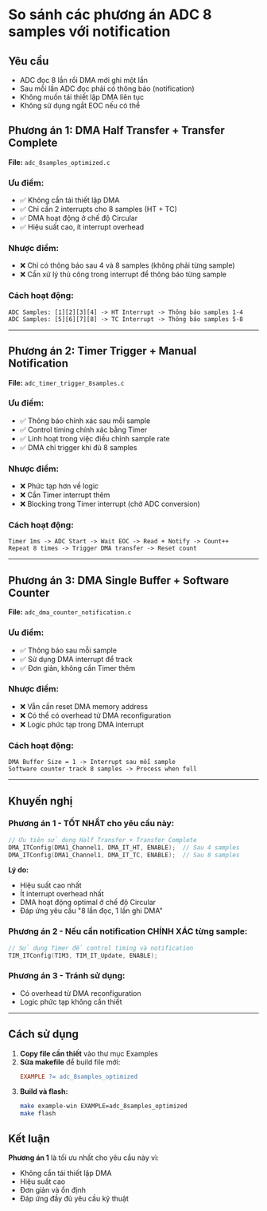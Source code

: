 # So sánh các phương án ADC 8 samples với notification

## Yêu cầu
- ADC đọc 8 lần rồi DMA mới ghi một lần  
- Sau mỗi lần ADC đọc phải có thông báo (notification)
- Không muốn tái thiết lập DMA liên tục
- Không sử dụng ngắt EOC nếu có thể

## Phương án 1: DMA Half Transfer + Transfer Complete
**File:** `adc_8samples_optimized.c`

### Ưu điểm:
- ✅ Không cần tái thiết lập DMA
- ✅ Chỉ cần 2 interrupts cho 8 samples (HT + TC)
- ✅ DMA hoạt động ở chế độ Circular
- ✅ Hiệu suất cao, ít interrupt overhead

### Nhược điểm:
- ❌ Chỉ có thông báo sau 4 và 8 samples (không phải từng sample)
- ❌ Cần xử lý thủ công trong interrupt để thông báo từng sample

### Cách hoạt động:
```
ADC Samples: [1][2][3][4] -> HT Interrupt -> Thông báo samples 1-4
ADC Samples: [5][6][7][8] -> TC Interrupt -> Thông báo samples 5-8
```

---

## Phương án 2: Timer Trigger + Manual Notification  
**File:** `adc_timer_trigger_8samples.c`

### Ưu điểm:
- ✅ Thông báo chính xác sau mỗi sample
- ✅ Control timing chính xác bằng Timer
- ✅ Linh hoạt trong việc điều chỉnh sample rate
- ✅ DMA chỉ trigger khi đủ 8 samples

### Nhược điểm:
- ❌ Phức tạp hơn về logic
- ❌ Cần Timer interrupt thêm
- ❌ Blocking trong Timer interrupt (chờ ADC conversion)

### Cách hoạt động:
```
Timer 1ms -> ADC Start -> Wait EOC -> Read + Notify -> Count++
Repeat 8 times -> Trigger DMA transfer -> Reset count
```

---

## Phương án 3: DMA Single Buffer + Software Counter
**File:** `adc_dma_counter_notification.c`

### Ưu điểm:  
- ✅ Thông báo sau mỗi sample
- ✅ Sử dụng DMA interrupt để track
- ✅ Đơn giản, không cần Timer thêm

### Nhược điểm:
- ❌ Vẫn cần reset DMA memory address
- ❌ Có thể có overhead từ DMA reconfiguration
- ❌ Logic phức tạp trong DMA interrupt

### Cách hoạt động:
```
DMA Buffer Size = 1 -> Interrupt sau mỗi sample
Software counter track 8 samples -> Process when full
```

---

## Khuyến nghị

### **Phương án 1** - **TỐT NHẤT** cho yêu cầu này:
```c
// Ưu tiên sử dụng Half Transfer + Transfer Complete
DMA_ITConfig(DMA1_Channel1, DMA_IT_HT, ENABLE);  // Sau 4 samples  
DMA_ITConfig(DMA1_Channel1, DMA_IT_TC, ENABLE);  // Sau 8 samples
```

**Lý do:**
- Hiệu suất cao nhất
- Ít interrupt overhead nhất  
- DMA hoạt động optimal ở chế độ Circular
- Đáp ứng yêu cầu "8 lần đọc, 1 lần ghi DMA"

### **Phương án 2** - Nếu cần notification CHÍNH XÁC từng sample:
```c
// Sử dụng Timer để control timing và notification
TIM_ITConfig(TIM3, TIM_IT_Update, ENABLE);
```

### **Phương án 3** - Tránh sử dụng:
- Có overhead từ DMA reconfiguration
- Logic phức tạp không cần thiết

---

## Cách sử dụng

1. **Copy file cần thiết** vào thư mục Examples
2. **Sửa makefile** để build file mới:
   ```makefile
   EXAMPLE ?= adc_8samples_optimized
   ```
3. **Build và flash:**
   ```bash
   make example-win EXAMPLE=adc_8samples_optimized
   make flash
   ```

## Kết luận

**Phương án 1** là tối ưu nhất cho yêu cầu này vì:
- Không cần tái thiết lập DMA
- Hiệu suất cao  
- Đơn giản và ổn định
- Đáp ứng đầy đủ yêu cầu kỹ thuật
